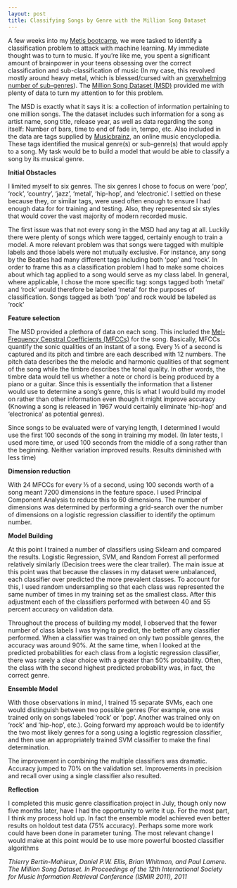 ```yaml
---
layout: post
title: Classifying Songs by Genre with the Million Song Dataset
---
```


A few weeks into my [Metis bootcamp](http://www.thisismetis.com/assets/files/Metis-Bootcamp-Curriculum-52f9979f4f638857bc185b0b788d6d832efb7f34d3b240e199dc6d3f2eef40ed.pdf), we were tasked to identify a classification problem to attack with machine learning. My immediate thought was to turn to music. If you’re like me, you spent a significant amount of brainpower in your teens obsessing over the correct classification and sub-classification of music (In my case, this revolved mostly around heavy metal, which is blessed/cursed with an [overwhelming number of sub-genres](https://en.wikipedia.org/wiki/Heavy_metal_genres)). The [Million Song Dataset (MSD)](https://labrosa.ee.columbia.edu/millionsong/) provided me with plenty of data to turn my attention to for this problem.

The MSD is exactly what it says it is: a collection of information pertaining to one million songs. The the dataset includes such information for a song as artist name, song title, release year, as well as data regarding the song itself: Number of bars, time to end of fade in, tempo, etc. Also included in the data are tags supplied by [Musicbrainz](https://musicbrainz.org/), an online music encyclopedia. These tags identified the musical genre(s) or sub-genre(s) that would apply to a song. My task would be to build a model that would be able to classify a song by its musical genre.

**Initial Obstacles**

I limited myself to six genres. The six genres I chose to focus on were ‘pop’, ‘rock’, ‘country’, ‘jazz’, ‘metal’, ‘hip-hop’, and ‘electronic’. I settled on these because they, or similar tags, were used often enough to ensure I had enough data for for training and testing. Also, they represented six styles that would cover the vast majority of modern recorded music.

The first issue was that not every song in the MSD had any tag at all. Luckily there were plenty of songs which were tagged, certainly enough to train a model. A more relevant problem was that songs were tagged with multiple labels and those labels were not mutually exclusive. For instance, any song by the Beatles had many different tags including both ‘pop’ and ‘rock’. In order to frame this as a classification problem I had to make some choices about which tag applied to a song would serve as my class label. In general, where applicable, I chose the more specific tag: songs tagged both ‘metal’ and ‘rock’ would therefore be labeled ‘metal’ for the purposes of classification. Songs tagged as both ‘pop’ and rock would be labeled as ‘rock’

**Feature selection**

The MSD provided a plethora of data on each song. This included the [Mel-Frequency Cepstral Coefficients (MFCCs)](https://en.wikipedia.org/wiki/Mel-frequency_cepstrum) for the song. Basically, MFCCs quantify the sonic qualities of an instant of a song. Every ⅓ of a second is captured and its pitch and timbre are each described with 12 numbers. The pitch data describes the the melodic and harmonic qualities of that segment of the song while the timbre describes the tonal quality. In other words, the timbre data would tell us whether a note or chord is being produced by a piano or a guitar. Since this is essentially the information that a listener would use to determine a song’s genre, this is what I would build my model on rather than other information even though it might improve accuracy (Knowing a song is released in 1967 would certainly eliminate ‘hip-hop’ and ‘electronica’ as potential genres). 

Since songs to be evaluated were of varying length, I determined I would use the first 100 seconds of the song in training my model. (In later tests, I used more time, or used 100 seconds from the middle of a song rather than the beginning. Neither variation improved results. Results diminished with less time)

**Dimension reduction**

With 24 MFCCs for every ⅓ of a second, using 100 seconds worth of a song meant 7200 dimensions in the feature space. I used Principal Component Analysis to reduce this to 60 dimensions. The number of dimensions was determined by performing a grid-search over the number of dimensions on a logistic regression classifier to identify the optimum number.

**Model Building**

At this point I trained a number of classifiers using Sklearn and compared the results. Logistic Regression, SVM, and Random Forrest all performed relatively similarly (Decision trees were the clear trailer). The main issue at this point was that because the classes in my dataset were unbalanced, each classifier over predicted the more prevalent classes. To account for this, I used random undersampling so that each class was represented the same number of times in my training set as the smallest class. After this adjustment each of the classifiers performed with between 40 and 55 percent accuracy on validation data. 

Throughout the process of building my model, I observed that the fewer number of class labels I was trying to predict, the better off any classifier performed. When a classifier was trained on only two possible genres, the accuracy was around 90%. At the same time, when I looked at the predicted probabilities for each class from a logistic regression classifier, there was rarely a clear choice with a greater than 50% probability. Often, the class with the second highest predicted probability was, in fact, the correct genre. 

**Ensemble Model**

With those observations in mind, I trained 15 separate SVMs, each one would distinguish between two possible genres (For example, one was trained only on songs labeled ‘rock’ or ‘pop’. Another was trained only on ‘rock’ and ‘hip-hop’, etc.). Going forward my approach would be to identify the two most likely genres for a song using a logistic regression classifier, and then use an appropriately trained SVM classifier to make the final determination.

The improvement in combining the multiple classifiers was dramatic. Accuracy jumped to 70% on the validation set. Improvements in precision and recall over using a single classifier also resulted.

**Reflection**

I completed this music genre classification project in July, though only now five months later, have I had the opportunity to write it up. For the most part, I think my process hold up. In fact the ensemble model achieved even better results on holdout test data (75% accuracy). Perhaps some more work could have been done in parameter tuning. The most relevant change I would make at this point would be to use more powerful boosted classifier algorithms 


*Thierry Bertin-Mahieux, Daniel P.W. Ellis, Brian Whitman, and Paul Lamere.  The Million Song Dataset. In Proceedings of the 12th International Society for Music Information Retrieval Conference (ISMIR 2011), 2011*


